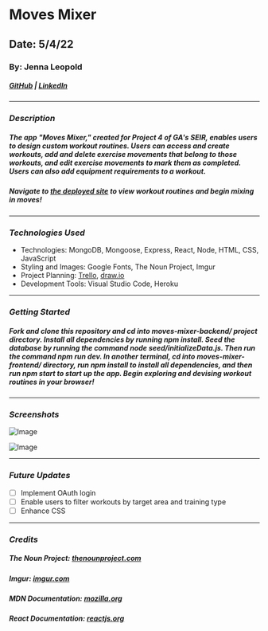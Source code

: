 # Moves Mixer

## Date: 5/4/22

### By: Jenna Leopold

##### [GitHub](https://github.com/Jenna424) | [LinkedIn](https://www.linkedin.com/in/jenna-leopold-136294127)

---

### **_Description_**

##### The app "Moves Mixer," created for Project 4 of GA's SEIR, enables users to design custom workout routines. Users can access and create workouts, add and delete exercise movements that belong to those workouts, and edit exercise movements to mark them as completed. Users can also add equipment requirements to a workout.

##### Navigate to [the deployed site](https://serene-falls-17751.herokuapp.com/) to view workout routines and begin mixing in moves!

---

### **_Technologies Used_**

- Technologies: MongoDB, Mongoose, Express, React, Node, HTML, CSS, JavaScript
- Styling and Images: Google Fonts, The Noun Project, Imgur
- Project Planning: [Trello](https://trello.com/b/DSCna9VU/move-mixer), [draw.io](https://app.diagrams.net/#G1tS6ZlzS1Kbbn2_5WeEXI2egsKb5gcEQZ)
- Development Tools: Visual Studio Code, Heroku

---

### **_Getting Started_**

##### Fork and clone this repository and cd into moves-mixer-backend/ project directory. Install all dependencies by running npm install. Seed the database by running the command node seed/initializeData.js. Then run the command npm run dev. In another terminal, cd into moves-mixer-frontend/ directory, run npm install to install all dependencies, and then run npm start to start up the app. Begin exploring and devising workout routines in your browser!

---

### **_Screenshots_**

![Image](https://i.imgur.com/5AZN4ee.png)

![Image](https://i.imgur.com/vQ7prFZ.png)

---

### **_Future Updates_**

- [ ] Implement OAuth login
- [ ] Enable users to filter workouts by target area and training type
- [ ] Enhance CSS

---

### **_Credits_**

##### **The Noun Project:** [thenounproject.com](https://thenounproject.com/)

##### **Imgur:** [imgur.com](https://imgur.com/)

##### **MDN Documentation:** [mozilla.org](https://developer.mozilla.org/en-US/docs/Learn/JavaScript)

##### **React Documentation:** [reactjs.org](https://reactjs.org/docs/getting-started.html)
